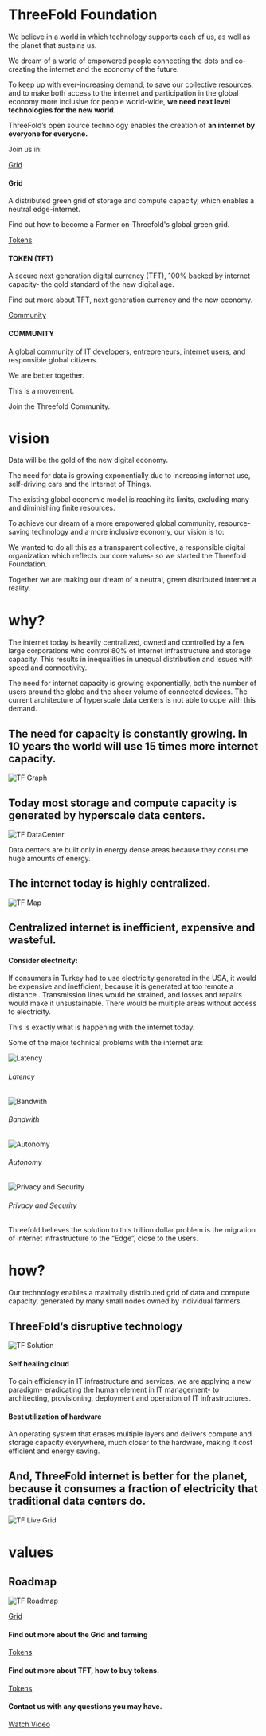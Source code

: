 <!-- Intro Section -->
# ThreeFold Foundation

We believe in a world in which technology supports each of us, as well as the planet that sustains us.

We dream of a world of empowered people connecting the dots and co-creating the internet and the economy of the future.

To keep up with ever-increasing demand, to save our collective resources, and to make both access to the internet and participation in the global economy more inclusive for people world-wide, **we need next level technologies for the new world.**

ThreeFold’s open source technology enables the creation of **an internet by everyone for everyone.**

Join us in:

<!-- miss list -->

[Grid](/threefoldtoken/grid.html)

#### Grid

A distributed green grid of storage and compute capacity, which enables a neutral edge-internet.

Find out how to become a Farmer on-Threefold's global green grid.

[Tokens](/threefoldtoken/tokens.html)

#### TOKEN (TFT)

A secure next generation digital currency (TFT), 100% backed by internet capacity- the gold standard of the new digital age.

Find out more about TFT, next generation currency and the new economy.

[Community](/threefoldtoken/community.html)

#### COMMUNITY

A global community of IT developers, entrepreneurs, internet users, and responsible global citizens.

We are better together.

This is a movement.

Join the Threefold Community.


# vision

Data will be the gold of the new digital economy.

The need for data is growing exponentially due to increasing internet use, self-driving cars and the Internet of Things.

The existing global economic model is reaching its limits, excluding many and diminishing finite resources.

To achieve our dream of a more empowered global community, resource-saving technology and a more inclusive economy, our vision is to:

<!-- miss list here -->

We wanted to do all this as a transparent collective, a responsible digital organization which reflects our core values- so we started the Threefold Foundation.

Together we are making our dream of a neutral, green distributed internet a reality.

# why?

The internet today is heavily centralized, owned and controlled by a few large corporations who control 80% of internet infrastructure and storage capacity. This results in inequalities in unequal distribution and issues with speed and connectivity.

The need for internet capacity is growing exponentially, both the number of users around the globe and the sheer volume of connected devices. The current architecture of hyperscale data centers is not able to cope with this demand.

## The need for capacity is constantly growing. In 10 years the world will use 15 times more internet capacity.

![TF Graph](/threefoldtoken/static/img/img-06-graph.png)

## Today most storage and compute capacity is generated by hyperscale data centers.

![TF DataCenter](/threefoldtoken/static/img/img-07-datacenters.png)

Data centers are built only in energy dense areas because they consume huge amounts of energy.

## The internet today is highly centralized.

![TF Map](/threefoldtoken/static/img/img-08-map.png)

## Centralized internet is inefficient, expensive and wasteful.

#### Consider electricity:

If consumers in Turkey had to use electricity generated in the USA, it would be expensive and inefficient, because it is generated at too remote a distance.. Transmission lines would be strained, and losses and repairs would make it unsustainable. There would be multiple areas without access to electricity.

This is exactly what is happening with the internet today.

Some of the major technical problems with the internet are:

![Latency](/threefoldtoken/static/img/img-08-latency.png)

###### Latency

![Bandwith](/threefoldtoken/static/img/img-09-bandwidth.png)

###### Bandwith

![Autonomy](/threefoldtoken/static/img/img-10-autonomy.png)

###### Autonomy

![Privacy and Security](/threefoldtoken/static/img/img-10-privacy.png)

###### Privacy and Security

Threefold believes the solution to this trillion dollar problem is the migration of internet infrastructure to the “Edge”, close to the users.

# how?

Our technology enables a maximally distributed grid of data and compute capacity, generated by many small nodes owned by individual farmers.

<!-- miss list here -->

## ThreeFold’s disruptive technology

![TF Solution](/threefoldtoken/static/img/img-20-solution.png)

#### Self healing cloud

To gain efficiency in IT infrastructure and services, we are applying a new paradigm- eradicating the human element in IT management- to architecting, provisioning, deployment and operation of IT infrastructures.

#### Best utilization of hardware

An operating system that erases multiple layers and delivers compute and storage capacity everywhere, much closer to the hardware, making it cost efficient and energy saving.

## And, ThreeFold internet is better for the planet, because it consumes a fraction of electricity that traditional data centers do.

![TF Live Grid](/threefoldtoken/static/img/img-21-live-grid.png)

# values

<!-- miss list here -->

## Roadmap

![TF Roadmap](/threefoldtoken/static/svg/tf-roadmap.svg)

[Grid](/threefoldtoken/grid.html)

#### Find out more about the Grid and farming

[Tokens](/threefoldtoken/tokens.html)

#### Find out more about TFT, how to buy tokens.

[Tokens](/threefoldtoken/join.html)

#### Contact us with any questions you may have.

<!-- Youtube link -->
[Watch Video](https://www.youtube.com/embed/4exjbFvnGkk)